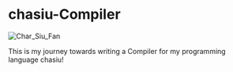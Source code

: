 # chasiu-Compiler
![Char_Siu_Fan](https://github.com/tristanlok/chasiu-Compiler/assets/157249099/69308fb6-f100-4343-97b8-501c1e7660cb)

This is my journey towards writing a Compiler for my programming language chasiu!